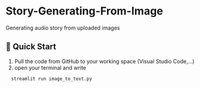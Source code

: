 # Story-Generating-From-Image
Generating audio story from uploaded images 

## 🚀 Quick Start

1. Pull the code from GitHub to your working space (Visual Studio Code,...)
2. open your terminal and write
  ```bash
    streamlit run image_to_text.py
  
